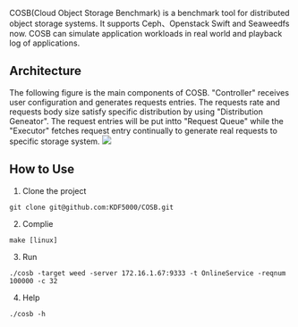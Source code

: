 COSB(Cloud Object Storage Benchmark) is a benchmark tool for distributed object storage systems. It supports Ceph、Openstack Swift and Seaweedfs now. COSB can simulate application workloads in real world and playback log of applications.

## Architecture
The following figure is the main components of COSB. "Controller" receives user configuration and generates requests entries. The requests rate and requests body size satisfy specific distribution by using "Distribution Geneator". The request entries will be put intto "Request Queue" while the "Executor" fetches request entry continually to generate real requests to specific storage system.
![](http://7sbpmg.com1.z0.glb.clouddn.com/blog/images/cfsb_impl.png)

## How to Use
1. Clone the project
```
git clone git@github.com:KDF5000/COSB.git
```
2. Complie
```
make [linux]
```
3. Run
```
./cosb -target weed -server 172.16.1.67:9333 -t OnlineService -reqnum 100000 -c 32
```
4. Help
```
./cosb -h
```